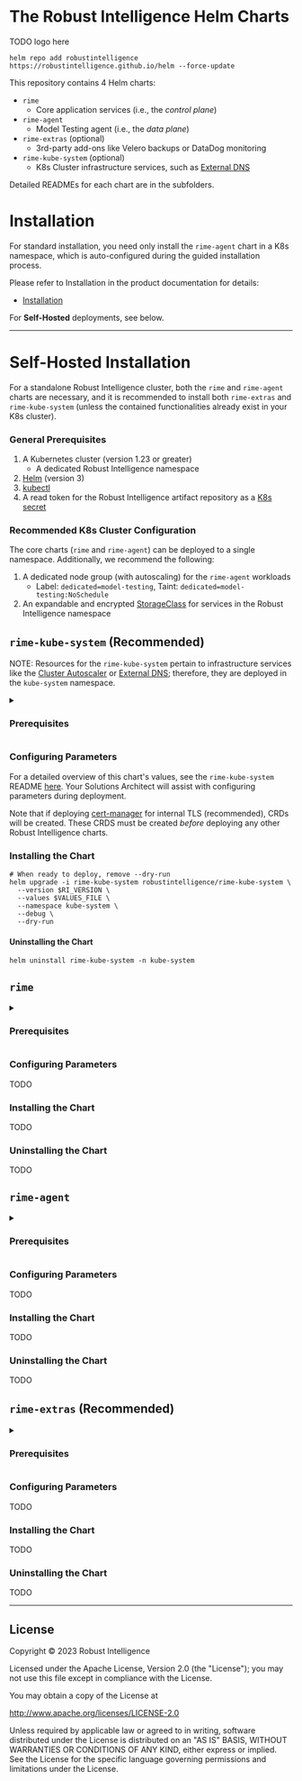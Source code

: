 # The Robust Intelligence Helm Charts
TODO logo here

```
helm repo add robustintelligence https://robustintelligence.github.io/helm --force-update
```
This repository contains 4 Helm charts:
- `rime`
  - Core application services (i.e., the *control plane*)
- `rime-agent`
  - Model Testing agent (i.e., the *data plane*)
- `rime-extras` (optional)
  - 3rd-party add-ons like Velero backups or DataDog monitoring
- `rime-kube-system` (optional)
  - K8s Cluster infrastructure services, such as [External DNS](https://github.com/kubernetes-sigs/external-dns/tree/master/charts/external-dns)

Detailed READMEs for each chart are in the subfolders.

# Installation

For standard installation, you need only install the `rime-agent` chart in a K8s namespace, which is auto-configured during the guided installation process.

Please refer to Installation in the product documentation for details:
- [Installation](https://docs.rime.dev/en/2.0.0/installation/index.html)

For **Self-Hosted** deployments, see below.

---

# Self-Hosted Installation
For a standalone Robust Intelligence cluster, both the `rime` and `rime-agent` charts are necessary, and it is recommended to install both `rime-extras` and `rime-kube-system` (unless the contained functionalities already exist in your K8s cluster).

### General Prerequisites
1. A Kubernetes cluster (version 1.23 or greater)
    - A dedicated Robust Intelligence namespace
2. [Helm](https://helm.sh/) (version 3)
3. [kubectl](https://kubernetes.io/docs/reference/kubectl/kubectl/)
4. A read token for the Robust Intelligence artifact repository as a [K8s secret](https://kubernetes.io/docs/concepts/configuration/secret/#docker-config-secrets)

### Recommended K8s Cluster Configuration
The core charts (`rime` and `rime-agent`) can be deployed to a single namespace.
Additionally, we recommend the following:
1. A dedicated node group (with autoscaling) for the `rime-agent` workloads
    - Label: `dedicated=model-testing`, Taint: `dedicated=model-testing:NoSchedule`
2. An expandable and encrypted [StorageClass](https://kubernetes.io/docs/concepts/storage/storage-classes/) for services in the Robust Intelligence namespace

## `rime-kube-system` (Recommended)

NOTE: Resources for the `rime-kube-system` pertain to infrastructure services like the [Cluster Autoscaler](https://github.com/kubernetes/autoscaler/tree/cluster-autoscaler-1.21.0/cluster-autoscaler/cloudprovider) or [External DNS](https://github.com/kubernetes-sigs/external-dns/tree/v0.12.0/charts/external-dns); therefore, they are deployed in the `kube-system` namespace.

<details>
<summary><h3>Prerequisites</h3></summary>

1. Permissions to create resources in the `kube-system` namespace
1. [Cluster Autoscaler](https://github.com/kubernetes/autoscaler/tree/cluster-autoscaler-1.21.0/cluster-autoscaler/cloudprovider) prerequisites (recommended)
2. [External DNS](https://github.com/kubernetes-sigs/external-dns/tree/v0.12.0/charts/external-dns) prerequisites (recommended)
3. [AWS Load Balancer Controller](https://github.com/kubernetes-sigs/aws-load-balancer-controller/tree/v2.4.2) prerequisites (recommended, AWS-only)
4. [Metrics Server](https://github.com/kubernetes-sigs/metrics-server/tree/v0.6.1) prerequisites (recommended, necessary for autoscaling)

</details>

### Configuring Parameters
For a detailed overview of this chart's values, see the `rime-kube-system` README [here](). Your Solutions Architect will assist with configuring parameters during deployment.

Note that if deploying [cert-manager](https://github.com/cert-manager/cert-manager/tree/v1.10.0) for internal TLS (recommended), CRDs will be created. These CRDS must be created *before* deploying any other Robust Intelligence charts.

### Installing the Chart
```
# When ready to deploy, remove --dry-run
helm upgrade -i rime-kube-system robustintelligence/rime-kube-system \
  --version $RI_VERSION \
  --values $VALUES_FILE \
  --namespace kube-system \
  --debug \
  --dry-run
```

#### Uninstalling the Chart
```
helm uninstall rime-kube-system -n kube-system
```

## `rime`

<details>
<summary><h3>Prerequisites</h3></summary>

#### General
1. A domain for your service
    - A TLS certificate

#### AWS (EKS)
1. A domain for your service managed by [Route53](https://aws.amazon.com/route53/)
    - A TLS certificate in ACM (recommended)
2. **Managed Images** prerequisites (add-on feature)
    - An Elastic Container Registry (ECR)
    - IAM permissions for Image Builder role
    - IAM permissions for Repo Manager role

#### GCP (GKE)
1. A domain for your service managed by [Cloud DNS](https://cloud.google.com/dns/)
    - A TLS certificate as a [K8s secret](https://kubernetes.io/docs/concepts/configuration/secret/#tls-secrets)

#### Azure (AKS)
1. A domain for your service
    - A TLS certificate as a [K8s secret](https://kubernetes.io/docs/concepts/configuration/secret/#tls-secrets)

</details>

### Configuring Parameters
TODO
### Installing the Chart
TODO
### Uninstalling the Chart
TODO

## `rime-agent`

<details>
<summary><h3>Prerequisites</h3></summary>

1. A blob storage entity
2. An authorization policy allowing read access to ^

</details>

### Configuring Parameters
TODO
### Installing the Chart
TODO
### Uninstalling the Chart
TODO

## `rime-extras` (Recommended)

<details>
<summary><h3>Prerequisites</h3></summary>
TODO S3 Buckets, IAM, DataDog key
</details>

### Configuring Parameters
TODO
### Installing the Chart
TODO
### Uninstalling the Chart
TODO

---

## License

Copyright &copy; 2023 Robust Intelligence

Licensed under the Apache License, Version 2.0 (the "License"); you may not use this file except in compliance with the License.

You may obtain a copy of the License at

<http://www.apache.org/licenses/LICENSE-2.0>

Unless required by applicable law or agreed to in writing, software distributed under the License is distributed on an "AS IS" BASIS, WITHOUT WARRANTIES OR CONDITIONS OF ANY KIND, either express or implied.
See the License for the specific language governing permissions and limitations under the License.
